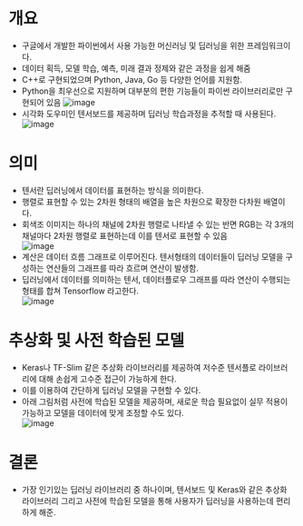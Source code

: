 # 개요
- 구글에서 개발한 파이썬에서 사용 가능한 머신러닝 및 딥러닝을 위한 프레임워크이다.
- 데이터 획득, 모델 학습, 예측, 미래 결과 정제와 같은 과정을 쉽게 해줌
- C++로 구현되었으며 Python, Java, Go 등 다양한 언어를 지원함.
- Python을 최우선으로 지원하며 대부분의 편한 기능들이 파이썬 라이브러리로만 구현되어 있음
![image](https://user-images.githubusercontent.com/113485036/202982858-0de4c1f8-52c3-4ad9-b095-16a7bd06ff66.png)
- 시각화 도우미인 텐서보드를 제공하며 딥러닝 학습과정을 추적할 때 사용된다.
![image](https://user-images.githubusercontent.com/113485036/202982985-0d118acf-fc6a-4e73-8008-9bd9436cf0f1.png)


# 의미
- 텐서란 딥러닝에서 데이터를 표현하는 방식을 의미한다.
- 행렬로 표현할 수 있는 2차원 형태의 배열을 높은 차원으로 확장한 다차원 배열이다.
- 회색조 이미지는 하나의 채널에 2차원 행렬로 나타낼 수 있는 반면 RGB는 각 3개의 채널마다 2차원 행렬로 표현하는데 
이를 텐서로 표현할 수 있음  
![image](https://user-images.githubusercontent.com/113485036/202983272-b797e9ae-e6b9-477e-9b32-8eb665965514.png)
- 계산은 데이터 흐름 그래프로 이루어진다. 텐서형태의 데이터들이 딥러닝 모델을 구성하는 연산들의 그래프를 따라 흐르며 연산이 발생함.
- 딥러닝에서 데이터를 의미하는 텐서, 데이터플로우 그래프를 따라 연산이 수행되는 형태를 합쳐 Tensorflow 라고한다.  
![image](https://user-images.githubusercontent.com/113485036/202983318-e2c7a2bc-e74b-4168-9bdd-be85e9a18fc3.png)


# 추상화 및 사전 학습된 모델
- Keras나 TF-Slim 같은 추상화 라이브러리를 제공하여 저수준 텐서플로 라이브러리에 대해 손쉽게 고수준 접근이 가능하게 한다.
- 이를 이용하여 간단하게 딥러닝 모델을 구현할 수 있다.
- 아래 그림처럼 사전에 학습된 모델을 제공하며, 새로운 학습 필요없이 실무 적용이 가능하고 모델을 데이터에 맞게 조정할 수도 있다.  
![image](https://user-images.githubusercontent.com/113485036/202983446-414eb539-135f-40a8-a8a6-6c5139c1fb6f.png)

# 결론
- 가장 인기있는 딥러닝 라이브러리 중 하나이며, 텐서보드 및 Keras와 같은 추상화 라이브러리 그리고 사전에 학습된 모델을 통해
사용자가 딥러닝을 사용하는데 편리하게 해준.
